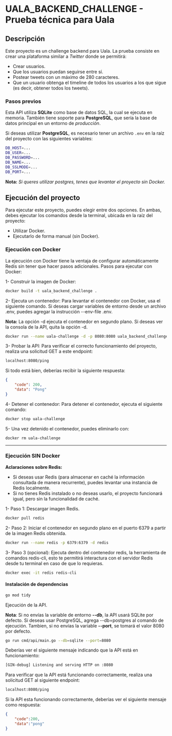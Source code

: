 # UALA_BACKEND_CHALLENGE - Prueba técnica para Uala

## Descripción

Este proyecto es un challenge backend para Uala. La prueba consiste en crear una plataforma similar a *Twitter* donde se permitirá:

- Crear usuarios.
- Que los usuarios puedan seguirse entre sí.
- Postear tweets con un máximo de 280 caracteres.
- Que un usuario obtenga el timeline de todos los usuarios a los que sigue (es decir, obtener todos los tweets).

### Pasos previos

Esta API utiliza **SQLite** como base de datos SQL, la cual se ejecuta en memoria. También tiene soporte para **PostgreSQL**, que sería la base de datos principal en un entorno de *producción*.

Si deseas utilizar **PostgreSQL**, es necesario tener un archivo `.env` en la raíz del proyecto con las siguientes variables:

```bash
DB_HOST=...
DB_USER=...
DB_PASSWORD=...
DB_NAME=...
DB_SSLMODE=...
DB_PORT=...
```

**Nota:** _Si queres utilizar postgres, tenes que levantar el proyecto sin Docker._

## Ejecución del proyecto

Para ejecutar este proyecto, puedes elegir entre dos opciones. En ambas, debes ejecutar los comandos desde la terminal, ubicada en la raíz del proyecto:

- Utilizar Docker.
- Ejecutarlo de forma manual (sin Docker).

### Ejecución con Docker

La ejecución con Docker tiene la ventaja de configurar automáticamente Redis sin tener que hacer pasos adicionales.
Pasos para ejecutar con Docker:

1- Construir la imagen de Docker:

```bash
docker build -t uala_backend_challenge .   
```

2- Ejecuta un contenedor:
Para levantar el contenedor con Docker, usa el siguiente comando. Si deseas cargar variables de entorno desde un archivo .env, puedes agregar la instrucción --env-file .env.

**Nota:** La opción -d ejecuta el contenedor en segundo plano. Si deseas ver la consola de la API, quita la opción -d.

```bash
docker run --name uala-challenge -d -p 8080:8080 uala_backend_challenge
```

3- Probar la API:
Para verificar el correcto funcionamiento del proyecto, realiza una solicitud GET a este endpoint:

```bash
localhost:8080/ping
```

Si todo está bien, deberías recibir la siguiente respuesta:

```json
{
    "code": 200,
    "data": "Pong"
}
```

4- Detener el contenedor:
Para detener el contenedor, ejecuta el siguiente comando:

```bash
docker stop uala-challenge
```

5- Una vez detenido el contenedor, puedes eliminarlo con:

```bash
docker rm uala-challenge
```

---

### Ejecución SIN Docker

**Aclaraciones sobre Redis:**

- Si deseas usar Redis (para almacenar en caché la información consultada de manera recurrente), puedes levantar una instancia de Redis localmente.
- Si no tienes Redis instalado o no deseas usarlo, el proyecto funcionará igual, pero sin la funcionalidad de caché.

1- Paso 1: Descargar imagen Redis.

```bash
docker pull redis
```

2- Paso 2: Iniciar el contenedor en segundo plano en el puerto 6379 a partir de la imagen Redis obtenida.

```bash
docker run --name redis -p 6379:6379 -d redis
```

3- Paso 3 (opcional): Ejecuta dentro del contenedor redis, la herramienta de comandos redis-cli, esto te permitirá interactura con el servidor Redis desde tu terminal en caso de que lo requieras.

```bash
docker exec -it redis redis-cli
```

#### Instalación de dependencias

```bash
go mod tidy
```

Ejecución de la API.

**Nota**: Si no envías la variable de entorno **--db**, la API usará SQLite por defecto. Si deseas usar PostgreSQL, agrega --db=postgres al comando de ejecución. Tambien, si no envias la variable **--port**, se tomará el valor 8080 por defecto.

```bash
go run cmd/api/main.go --db=sqlite --port=8080
```

Deberías ver el siguiente mensaje indicando que la API está en funcionamiento:

```bash
[GIN-debug] Listening and serving HTTP on :8080
```

Para verificar que la API está funcionando correctamente, realiza una solicitud GET al siguiente endpoint:

```bash
localhost:8080/ping
```

Si la API esta funcionando correctamente, deberías ver el siguiente mensaje como respuesta:

```json
{
    "code":200,
    "data":"pong"
}
```
